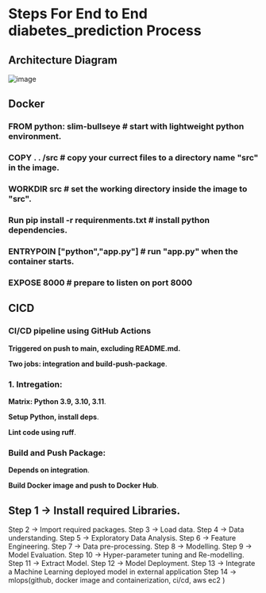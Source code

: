 # **Steps For End to End diabetes_prediction Process**
## Architecture Diagram 

![image](https://github.com/user-attachments/assets/eaae1f0e-52e4-4e99-b481-fe5cc9072137)

## Docker 


### FROM python: slim-bullseye  # start with lightweight python environment. ###
### COPY . . /src              # copy your currect files to a directory name "src" in the image. ###
### WORKDIR src                # set the working directory inside the image to "src". ###
### Run pip install -r requirenments.txt # install python dependencies. ###
### ENTRYPOIN ["python","app.py"] # run "app.py" when the container starts. ###
### EXPOSE 8000 # prepare to listen on port 8000 ###

## CICD ##


### CI/CD pipeline using GitHub Actions ###
**Triggered on push to main, excluding README.md.**

**Two jobs: integration and build-push-package**.

### 1. Intregation: ###
**Matrix: Python 3.9, 3.10, 3.11**.

**Setup Python, install deps**.

**Lint code using ruff**.

### Build and Push Package: ###

**Depends on integration**.

**Build Docker image and push to Docker Hub**.



## Step 1 -> Install required Libraries.
Step 2 -> Import required packages.
Step 3 -> Load data.
Step 4 -> Data understanding.
Step 5 -> Exploratory Data Analysis.
Step 6 -> Feature Engineering.
Step 7 -> Data pre-processing.
Step 8 -> Modelling.
Step 9 -> Model Evaluation.
Step 10 -> Hyper-parameter tuning and Re-modelling.
Step 11 -> Extract Model.
Step 12 -> Model Deployment.
Step 13 -> Integrate a Machine Learning deployed model in external application
Step 14 -> mlops(github, docker image and containerization, ci/cd, aws ec2 )

